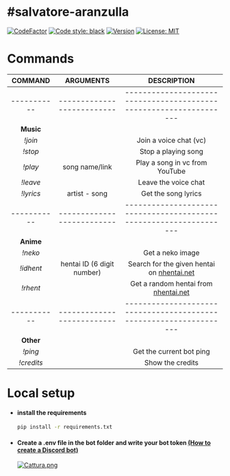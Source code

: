 # #salvatore-aranzulla
[![CodeFactor](https://www.codefactor.io/repository/github/danyb0/salvatore-aranzulla/badge)](https://www.codefactor.io/repository/github/danyb0/salvatore-aranzulla)
[![Code style: black](https://img.shields.io/badge/code%20style-black-000000.svg)](https://github.com/psf/black)
[![Version](https://img.shields.io/github/v/release/DanyB0/salvatore-aranzulla?color=red)]()
[![License: MIT](https://img.shields.io/badge/License-MIT-blue.svg)](https://opensource.org/licenses/MIT)
#

# Commands
| **COMMAND** |        **ARGUMENTS**       |                           **DESCRIPTION**                          |
|:-----------:|:--------------------------:|:------------------------------------------------------------------:|
| ----------- | -------------------------- | ------------------------------------------------------------------ |
|  **Music**  |                            |                                                                    |
| _!join_     |                            |                       Join a voice chat (vc)                       |
| _!stop_     |                            |                         Stop a playing song                        |
| _!play_     |       song name/link       |                   Play a song in vc from YouTube                   |
| _!leave_    |                            |                        Leave the voice chat                        |
| _!lyrics_   |       artist - song        |                        Get the song lyrics                         |
| ----------- | -------------------------- | ------------------------------------------------------------------ |
|  **Anime**  |                            |                                                                    |
| _!neko_     |                            |                          Get a neko image                          |
| _!idhent_   | hentai ID (6 digit number) | Search for the given hentai on [nhentai.net](https://nhentai.net/) |
| _!rhent_    |                            |    Get a random hentai from [nhentai.net](https://nhentai.net/)    |
| ----------- | -------------------------- | ------------------------------------------------------------------ |
|  **Other**  |                            |                                                                    |
| _!ping_     |                            |                      Get the current bot ping                      |
| _!credits_  |                            |                          Show the credits                          |

# Local setup
- #### install the requirements
  ```bash
  pip install -r requirements.txt
  ```
  
* #### Create a .env file in the bot folder and write your bot token [(How to create a Discord bot)](https://discordpy.readthedocs.io/en/stable/discord.html)
   [![Cattura.png](https://i.postimg.cc/SRYxq62v/Cattura.png)](https://postimg.cc/8fDSmrbR)
   
